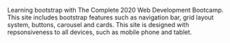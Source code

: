 Learning bootstrap with The Complete 2020 Web Development Bootcamp. This site includes bootstrap features such as navigation bar, grid layout system, buttons, carousel and cards. This site is designed with repsonsiveness to all devices, such as mobile phone and tablet. 
